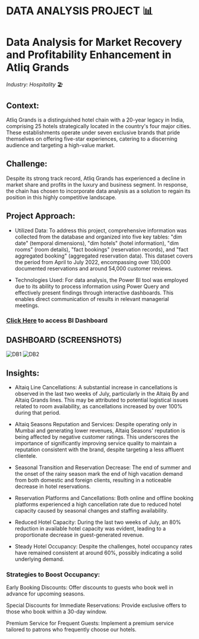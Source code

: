 # DATA ANALYSIS PROJECT 📊
# Data Analysis for Market Recovery and Profitability Enhancement in Atliq Grands
_Industry: Hospitality_ 🏖️

## Context:

Atliq Grands is a distinguished hotel chain with a 20-year legacy in India, comprising 25 hotels strategically located in the country's four major cities. These establishments operate under seven exclusive brands that pride themselves on offering five-star experiences, catering to a discerning audience and targeting a high-value market.

## Challenge:
Despite its strong track record, Atliq Grands has experienced a decline in market share and profits in the luxury and business segment. In response, the chain has chosen to incorporate data analysis as a solution to regain its position in this highly competitive landscape.

## Project Approach:

- Utilized Data: To address this project, comprehensive information was collected from the database and organized into five key tables: "dim date" (temporal dimensions), "dim hotels" (hotel information), "dim rooms" (room details), "fact bookings" (reservation records), and "fact aggregated booking" (aggregated reservation data). This dataset covers the period from April to July 2022, encompassing over 130,000 documented reservations and around 54,000 customer reviews.

- Technologies Used: For data analysis, the Power BI tool was employed due to its ability to process information using Power Query and effectively present findings through interactive dashboards. This enables direct communication of results in relevant managerial meetings.

### [Click Here](https://github.com/PyAngel/Provide-Insights-to-the-Revenue-Team-in-the-Hospitality-Domain/blob/main/Ad%20hoc%20hospitality.pbix) to access BI Dashboard
## DASHBOARD (SCREENSHOTS)
![DB1](https://github.com/PyAngel/Provide-Insights-to-the-Revenue-Team-in-the-Hospitality-Domain/assets/127798134/4f20d9eb-cb09-423e-8087-794ed4c5279b)
![DB2](https://github.com/PyAngel/Provide-Insights-to-the-Revenue-Team-in-the-Hospitality-Domain/assets/127798134/5096e1a6-4cbc-4939-9cc4-4597dd41ea1c)


## Insights:

- Altaiq Line Cancellations: A substantial increase in cancellations is observed in the last two weeks of July, particularly in the Altaiq By and Altaiq Grands lines. This may be attributed to potential logistical issues related to room availability, as cancellations increased by over 100% during that period.

- Altaiq Seasons Reputation and Services: Despite operating only in Mumbai and generating lower revenues, Altaiq Seasons' reputation is being affected by negative customer ratings. This underscores the importance of significantly improving service quality to maintain a reputation consistent with the brand, despite targeting a less affluent clientele.

- Seasonal Transition and Reservation Decrease: The end of summer and the onset of the rainy season mark the end of high vacation demand from both domestic and foreign clients, resulting in a noticeable decrease in hotel reservations.

- Reservation Platforms and Cancellations: Both online and offline booking platforms experienced a high cancellation rate due to reduced hotel capacity caused by seasonal changes and staffing availability.

- Reduced Hotel Capacity: During the last two weeks of July, an 80% reduction in available hotel capacity was evident, leading to a proportionate decrease in guest-generated revenue.

- Steady Hotel Occupancy: Despite the challenges, hotel occupancy rates have remained consistent at around 60%, possibly indicating a solid underlying demand.

### Strategies to Boost Occupancy:

Early Booking Discounts: Offer discounts to guests who book well in advance for upcoming seasons.

Special Discounts for Immediate Reservations: Provide exclusive offers to those who book within a 30-day window.

Premium Service for Frequent Guests: Implement a premium service tailored to patrons who frequently choose our hotels.
